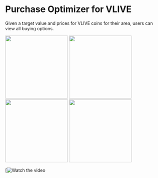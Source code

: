 # Purchase Optimizer for VLIVE

Given a target value and prices for VLIVE coins for their area, users can view all buying options.

<img src="https://user-images.githubusercontent.com/49047379/111523813-14158000-8732-11eb-8dec-7aac37028f99.jpg" width="200" height="auto">

<img src="https://user-images.githubusercontent.com/49047379/111523833-1a0b6100-8732-11eb-8752-54735940476f.jpg" width="200" height="auto">

<img src="https://user-images.githubusercontent.com/49047379/111523858-20014200-8732-11eb-8255-c4555a46b05d.jpg" width="200" height="auto">

<img src="https://user-images.githubusercontent.com/49047379/111523898-2a234080-8732-11eb-9ea8-64c38df600ad.jpg" width="200" height="auto">

[![Watch the video](https://youtu.be/hpGE_m2fqbg)
